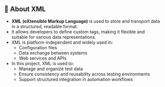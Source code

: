## 📄 About XML

- **XML (eXtensible Markup Language)** is used to store and transport data in a structured, readable format.
- It allows developers to define custom tags, making it flexible and suitable for various data representations.
- XML is platform-independent and widely used in:
  - Configuration files
  - Data exchange between systems
  - Web services and APIs
- In this project, XML is used to:
  - Manage and organize test data
  - Ensure consistency and reusability across testing environments
  - Support structured integration in automation workflows
